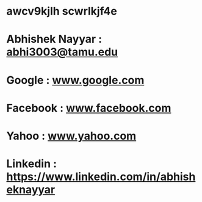 # awcv9kjlh scwrlkjf4e
# Abhishek Nayyar : abhi3003@tamu.edu
# Google : www.google.com
# Facebook : www.facebook.com
# Yahoo : www.yahoo.com
# Linkedin : https://www.linkedin.com/in/abhisheknayyar
